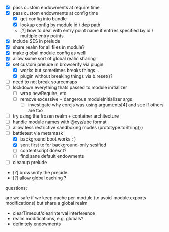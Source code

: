 - [x] pass custom endowments at require time
- [x] pass custom endowments at config time
  - [x] get config into bundle
  - [x] lookup config by module id / dep path
  - [?] how to deal with entry point name if entries specified by id / multiple entry points
- [x] include SES in prelude
- [x] share realm for all files in module?
- [x] make global module config as well
- [x] allow some sort of global realm sharing
- [x] set custom prelude in browserify via plugin
  - [x] works but sometimes breaks things...
  - [x] plugin without breaking things via b.reset()?  

- [ ] need to not break sourcemaps
- [ ] lockdown everything thats passed to module initializer
  - [ ] wrap newRequire, etc
  - [ ] remove excessive + dangerous moduleInitializer args
    - [ ] investigate why corejs was using arguments[4] and see if others are too
- [ ] try using the frozen realm + container architecture
- [ ] handle module names with @xyz/abc format
- [ ] allow less restrictive sandboxing modes (prototype.toString())
- [ ] battletest via metamask
  - [x] background boot works : )
  - [x] sent first tx for background-only sesified
  - [ ] contentscript doesnt?
  - [ ] find sane default endowments
- [ ] cleanup prelude
- [?] browserify the prelude
- [?] allow global caching ?

questions:

are we safe if we keep cache per-module (to avoid module.exports modifications) but share a global realm
  - clearTimeout/clearInterval interference
  - realm modifications, e.g. globals?
  - definitely endowments
